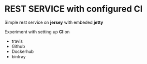 # REST SERVICE with configured CI
Simple rest service on **jersey** with embeded **jetty**

Experiment with setting up **CI** on
- travis 
- Github 
- Dockerhub 
- bintray